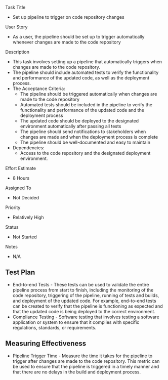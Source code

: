 Task Title
* Set up pipeline to trigger on code repository changes

User Story
* As a user, the pipeline should be set up to trigger automatically whenever changes are made to the code repository

Description
* This task involves setting up a pipeline that automatically triggers when changes are made to the code repository. 
* The pipeline should include automated tests to verify the functionality and performance of the updated code, as well as the deployment process. 
* The Acceptance Criteria:
  * The pipeline should be triggered automatically when changes are made to the code repository 
  * Automated tests should be included in the pipeline to verify the functionality and performance of the updated code and the deployment process 
  * The updated code should be deployed to the designated environment automatically after passing all tests 
  * The pipeline should send notifications to stakeholders when changes are made and when the deployment process is complete 
  * The pipeline should be well-documented and easy to maintain
* Dependencies:
  *  Access to the code repository and the designated deployment environment.

Effort Estimate
* 8 Hours

Assigned To
* Not Decided

Priority
* Relatively High

Status
* Not Started

Notes
* N/A

## Test Plan
* End-to-end Tests - These tests can be used to validate the entire pipeline process from start to finish, including the monitoring of the code repository, triggering of the pipeline, running of tests and builds, and deployment of the updated code. For example, end-to-end tests can be created to verify that the pipeline is functioning as expected and that the updated code is being deployed to the correct environment.
* Compliance Testing - Software testing that involves testing a software application or system to ensure that it complies with specific regulations, standards, or requirements.

## Measuring Effectiveness
* Pipeline Trigger Time - Measure the time it takes for the pipeline to trigger after changes are made to the code repository. This metric can be used to ensure that the pipeline is triggered in a timely manner and that there are no delays in the build and deployment process.